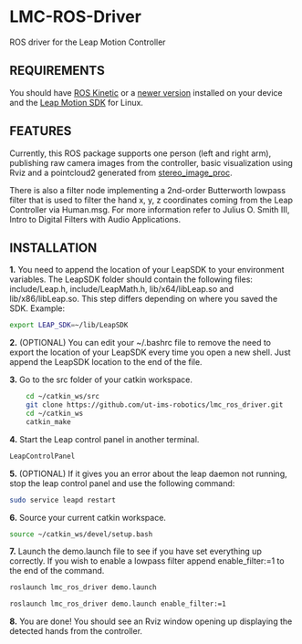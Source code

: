 # LMC-ROS-Driver

ROS driver for the Leap Motion Controller

## REQUIREMENTS

You should have [ROS Kinetic](http://wiki.ros.org/kinetic) or a [newer version](http://wiki.ros.org/Distributions) installed on your device and the [Leap Motion SDK](https://developer.leapmotion.com/sdk/v2) for Linux.

## FEATURES

Currently, this ROS package supports one person (left and right arm), publishing raw camera images from the controller, basic visualization using Rviz and a pointcloud2 generated from [stereo_image_proc](http://wiki.ros.org/stereo_image_proc).

There is also a filter node implementing a 2nd-order Butterworth lowpass filter that is used to filter the hand x, y, z coordinates coming from the Leap Controller via Human.msg. For more information refer to Julius O. Smith III, Intro to Digital Filters with Audio Applications.

## INSTALLATION

**1.** You need to append the location of your LeapSDK to your environment variables. The LeapSDK folder should contain the following files: include/Leap.h, include/LeapMath.h, lib/x64/libLeap.so and lib/x86/libLeap.so. This step differs depending on where you saved the SDK. Example:

```bash
export LEAP_SDK=~/lib/LeapSDK
```

**2.** (OPTIONAL) You can edit your ~/.bashrc file to remove the need to export the location of your LeapSDK every time you open a new shell. Just append the LeapSDK location to the end of the file.

**3.** Go to the src folder of your catkin workspace.

```bash
    cd ~/catkin_ws/src
    git clone https://github.com/ut-ims-robotics/lmc_ros_driver.git
    cd ~/catkin_ws
    catkin_make
```

**4.** Start the Leap control panel in another terminal.

```bash
LeapControlPanel
```

**5.** (OPTIONAL) If it gives you an error about the leap daemon not running, stop the leap control panel and use the following command:

```bash
sudo service leapd restart
```

**6.** Source your current catkin workspace.

```bash
source ~/catkin_ws/devel/setup.bash
```

**7.** Launch the demo.launch file to see if you have set everything up correctly. If you wish to enable a lowpass filter append enable_filter:=1 to the end of the command.

```bash
roslaunch lmc_ros_driver demo.launch
```

```bash
roslaunch lmc_ros_driver demo.launch enable_filter:=1
```

**8.** You are done! You should see an Rviz window opening up displaying the detected hands from the controller.